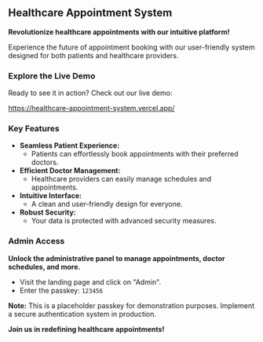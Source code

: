 ## Healthcare Appointment System

**Revolutionize healthcare appointments with our intuitive platform!**

Experience the future of appointment booking with our user-friendly system designed for both patients and healthcare providers.

### Explore the Live Demo
Ready to see it in action? Check out our live demo:

https://healthcare-appointment-system.vercel.app/

### Key Features

* **Seamless Patient Experience:** 
    * Patients can effortlessly book appointments with their preferred doctors.
* **Efficient Doctor Management:** 
    * Healthcare providers can easily manage schedules and appointments.
* **Intuitive Interface:** 
    * A clean and user-friendly design for everyone.
* **Robust Security:** 
    * Your data is protected with advanced security measures.

### Admin Access
**Unlock the administrative panel to manage appointments, doctor schedules, and more.**

* Visit the landing page and click on "Admin".
* Enter the passkey: `123456`

**Note:** This is a placeholder passkey for demonstration purposes. Implement a secure authentication system in production.

**Join us in redefining healthcare appointments!**
